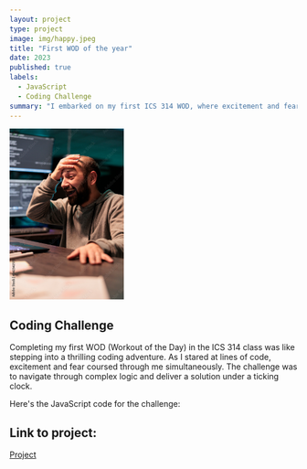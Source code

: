```yaml
---
layout: project
type: project
image: img/happy.jpeg
title: "First WOD of the year"
date: 2023
published: true
labels:
  - JavaScript
  - Coding Challenge
summary: "I embarked on my first ICS 314 WOD, where excitement and fear danced hand in hand."
---
```

<div class="text-center p-4">
  <img width="200px" src="../img/coding-challenge.jpg" class="img-thumbnail">
</div>

## Coding Challenge

Completing my first WOD (Workout of the Day) in the ICS 314 class was like stepping into a thrilling coding adventure. As I stared at lines of code, excitement and fear coursed through me simultaneously. The challenge was to navigate through complex logic and deliver a solution under a ticking clock.

Here's the JavaScript code for the challenge:

<script type="text/javascript">
        function name() {
            for (let i = 0; i < 100; i++) {
                if ((i % 6 == 0) && (i % 4 == 0)) {
                    console.log("Bert");
                } else if (i % 6 == 0) {
                    console.log("Ernie");
                } else if (i % 4 == 0) {
                    console.log("BertErnie");
                }
                console.log(i.toString());
            }
        }
        name();
    </script>


## Link to project:

<a href="https://jsfiddle.net/omarz33/q7Lz8nk1/21/">Project</a>

